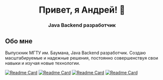 <p align="center">
  <h1 align="center">Привет, я Андрей! 👋</h1>
  <h3 align="center">Java Backend разработчик</h3>
</p>

## Обо мне

Выпускник МГТУ им. Баумана, Java Backend разработчик. Создаю масштабируемые и надежные решения, 
постоянно совершенствуя свои навыки и изучая новые технологии.

[![Readme Card](https://github-readme-stats.vercel.app/api/pin/?username=br0mberg&repo=SupportDesk-ImageService)](https://github.com/anuraghazra/github-readme-stats)
[![Readme Card](https://github-readme-stats.vercel.app/api/pin/?username=br0mberg&repo=SupportDesk-IncidentService)](https://github.com/anuraghazra/github-readme-stats)
[![Readme Card](https://github-readme-stats.vercel.app/api/pin/?username=br0mberg&repo=SupportDesk-UserService)](https://github.com/anuraghazra/github-readme-stats)
[![Readme Card](https://github-readme-stats.vercel.app/api/pin/?username=br0mberg&repo=XMLsignAndValidate)](https://github.com/anuraghazra/github-readme-stats)
